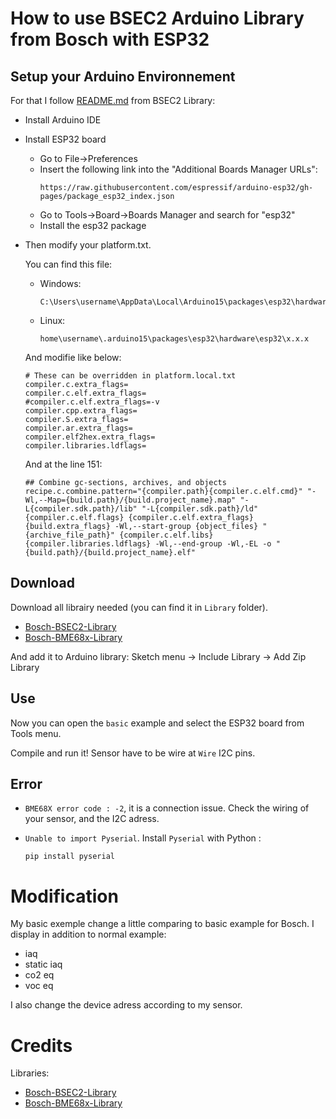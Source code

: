 # How to use BSEC2 Arduino Library from Bosch with ESP32


## Setup your Arduino Environnement

For that I follow [README.md](https://github.com/BoschSensortec/Bosch-BSEC2-Library) from BSEC2 Library:

* Install Arduino IDE
* Install ESP32 board
    * Go to File->Preferences
    * Insert the following link into the "Additional Boards Manager URLs":
        ```
        https://raw.githubusercontent.com/espressif/arduino-esp32/gh-pages/package_esp32_index.json
        ```
    * Go to Tools->Board->Boards Manager and search for "esp32"
    * Install the esp32 package

* Then modify your platform.txt.

    You can find this file:
    * Windows:
        ```
        C:\Users\username\AppData\Local\Arduino15\packages\esp32\hardware\esp32\x.x.x
        ```

    * Linux:
        ```
        home\username\.arduino15\packages\esp32\hardware\esp32\x.x.x
        ```
    
    And modifie like below:
    ```
    # These can be overridden in platform.local.txt
    compiler.c.extra_flags=
    compiler.c.elf.extra_flags=
    #compiler.c.elf.extra_flags=-v
    compiler.cpp.extra_flags=
    compiler.S.extra_flags=
    compiler.ar.extra_flags=
    compiler.elf2hex.extra_flags=
    compiler.libraries.ldflags=
    ```
    And at the line 151:

    ```
    ## Combine gc-sections, archives, and objects
    recipe.c.combine.pattern="{compiler.path}{compiler.c.elf.cmd}" "-Wl,--Map={build.path}/{build.project_name}.map" "-L{compiler.sdk.path}/lib" "-L{compiler.sdk.path}/ld" {compiler.c.elf.flags} {compiler.c.elf.extra_flags} {build.extra_flags} -Wl,--start-group {object_files} "{archive_file_path}" {compiler.c.elf.libs} {compiler.libraries.ldflags} -Wl,--end-group -Wl,-EL -o "{build.path}/{build.project_name}.elf"
    ```


## Download

Download all librairy needed (you can find it in `Library` folder).
* [Bosch-BSEC2-Library](https://github.com/BoschSensortec/Bosch-BSEC2-Library)
* [Bosch-BME68x-Library](https://github.com/BoschSensortec/BME68x-Sensor-API)

And add it to Arduino library: Sketch menu -> Include Library -> Add Zip Library

## Use

Now you can open the `basic` example and select the ESP32 board from Tools menu.

Compile and run it!
Sensor have to be wire at `Wire` I2C pins.


## Error

* `BME68X error code : -2`, it is a connection issue.
Check the wiring of your sensor, and the I2C adress.

* `Unable to import Pyserial`. Install `Pyserial` with Python : 
    ```
    pip install pyserial
    ```

# Modification

My basic exemple change a little comparing to basic example for Bosch.
I display in addition to normal example:
* iaq
* static iaq
* co2 eq
* voc eq 

I also change the device adress according to my sensor.

# Credits

Libraries:
* [Bosch-BSEC2-Library](https://github.com/BoschSensortec/Bosch-BSEC2-Library)
* [Bosch-BME68x-Library](https://github.com/BoschSensortec/BME68x-Sensor-API)

